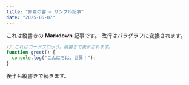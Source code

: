 ```yaml
---
title: "断章の書 — サンプル記事"
date: "2025-05-07"
---
```


これは縦書きの **Markdown** 記事です。
改行はパラグラフに変換されます。

```js
// これはコードブロック。横書きで表示されます。
function greet() {
  console.log("こんにちは、世界！");
}
```

後半も縦書きで続きます。
